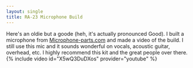 ```yaml
---
layout: single
title: RA-23 Microphone Build
---
```

Here's an oldie but a goode (heh, it's actually pronounced Good). I built a microphone from [Microphone-parts.com](https://microphone-parts.com) and made a video of the build. I still use this mic and it sounds wonderful on vocals, acoustic guitar, overhead, etc. I highly recommend this kit and the great people over there.
{% include video id="X5wQ3DuDXos" provider="youtube" %}
